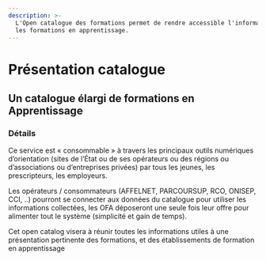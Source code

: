 ```yaml
---
description: >-
  L'Open catalogue des formations permet de rendre accessible l'information sur
  les formations en apprentissage.
---
```


# Présentation catalogue

## Un catalogue élargi de formations en Apprentissage

### Détails 

Ce service est « consommable » à travers les principaux outils numériques d’orientation \(sites de l’État ou de ses opérateurs ou des régions ou d’associations ou d’entreprises privées\) par tous les jeunes, les prescripteurs, les employeurs. 

Les opérateurs / consommateurs \(AFFELNET, PARCOURSUP, RCO, ONISEP, CCI, ..\) pourront se connecter aux données du catalogue pour utiliser les informations collectées, les OFA déposeront une seule fois leur offre pour alimenter tout le système \(simplicité et gain de temps\).  


Cet open catalog visera à réunir toutes les informations utiles à une présentation pertinente des formations, et des établissements de formation en apprentissage

